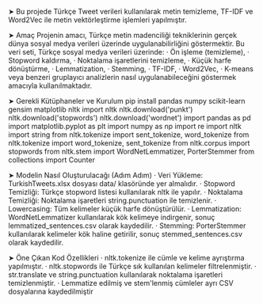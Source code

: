 ➤ Bu projede Türkçe Tweet verileri kullanılarak metin temizleme, TF-IDF ve Word2Vec ile metin vektörleştirme işlemleri yapılmıştır.

➤ Amaç
Projenin amacı, Türkçe metin madenciliği tekniklerinin gerçek dünya sosyal medya verileri üzerinde uygulanabilirliğini göstermektir.
Bu veri seti, Türkçe sosyal medya verileri üzerinde:
· Ön işleme (temizleme),
· Stopword kaldırma,
· Noktalama işaretlerini temizleme,
· Küçük harfe dönüştürme,
· Lemmatization,
· Stemming,
· TF-IDF,
· Word2Vec,
· K-means veya benzeri gruplayıcı analizlerin nasıl uygulanabileceğini göstermek amacıyla kullanılmaktadır.

➤ Gerekli Kütüphaneler ve Kurulum
pip install pandas numpy scikit-learn gensim matplotlib nltk
import nltk
nltk.download('punkt')
nltk.download('stopwords')
nltk.download('wordnet')
import pandas as pd
import matplotlib.pyplot as plt
import numpy as np
import re
import nltk
import string
from nltk.tokenize import sent_tokenize, word_tokenize
from nltk.tokenize import word_tokenize, sent_tokenize
from nltk.corpus import stopwords
from nltk.stem import WordNetLemmatizer, PorterStemmer
from collections import Counter

➤ Modelin Nasıl Oluşturulacağı (Adım Adım)
· Veri Yükleme: TurkishTweets.xlsx dosyası data/ klasöründe yer almalıdır.
· Stopword Temizliği: Türkçe stopword listesi kullanılarak nltk ile yapılır.
· Noktalama Temizliği: Noktalama işaretleri string.punctuation ile temizlenir.
· Lowercasing: Tüm kelimeler küçük harfe dönüştürülür.
· Lemmatization: WordNetLemmatizer kullanılarak kök kelimeye indirgenir, sonuç lemmatized_sentences.csv olarak kaydedilir.
· Stemming: PorterStemmer kullanılarak kelimeler kök haline getirilir, sonuç stemmed_sentences.csv olarak kaydedilir.

➤ Öne Çıkan Kod Özellikleri
· nltk.tokenize ile cümle ve kelime ayrıştırma yapılmıştır.
· nltk.stopwords ile Türkçe sık kullanılan kelimeler filtrelenmiştir.
· str.translate ve string.punctuation kullanılarak noktalama işaretleri temizlenmiştir.
· Lemmatize edilmiş ve stem'lenmiş cümleler ayrı CSV dosyalarına kaydedilmiştir
